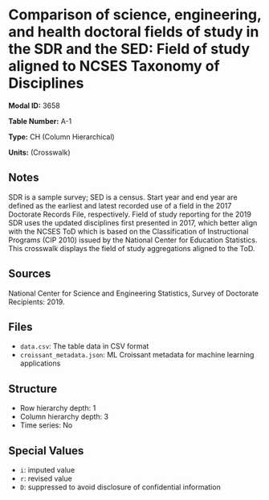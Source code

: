 # Comparison of science, engineering, and health doctoral fields of study in the SDR and the SED: Field of study aligned to NCSES Taxonomy of Disciplines

**Modal ID:** 3658

**Table Number:** A-1

**Type:** CH (Column Hierarchical)

**Units:** (Crosswalk)

## Notes

SDR is a sample survey; SED is a census. Start year and end year are defined as the earliest and latest recorded use of a field in the 2017 Doctorate Records File, respectively. Field of study reporting for the 2019 SDR uses the updated disciplines first presented in 2017, which better align with the NCSES ToD which is based on the Classification of Instructional Programs (CIP 2010) issued by the National Center for Education Statistics. This crosswalk displays the field of study aggregations aligned to the ToD.

## Sources

National Center for Science and Engineering Statistics, Survey of Doctorate Recipients: 2019.

## Files

- `data.csv`: The table data in CSV format
- `croissant_metadata.json`: ML Croissant metadata for machine learning applications

## Structure

- Row hierarchy depth: 1
- Column hierarchy depth: 3
- Time series: No

## Special Values

- `i`: imputed value
- `r`: revised value
- `D`: suppressed to avoid disclosure of confidential information
